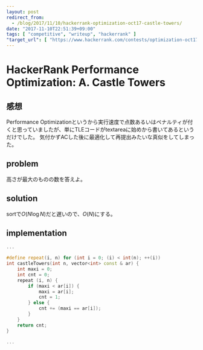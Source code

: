 ```yaml
---
layout: post
redirect_from:
  - /blog/2017/11/10/hackerrank-optimization-oct17-castle-towers/
date: "2017-11-10T22:51:39+09:00"
tags: [ "competitive", "writeup", "hackerrank" ]
"target_url": [ "https://www.hackerrank.com/contests/optimization-oct17/challenges/castle-towers" ]
---
```


# HackerRank Performance Optimization: A. Castle Towers

## 感想

Performance Optimizationというから実行速度で点数あるいはペナルティが付くと思っていましたが、単にTLEコードがtextareaに始めから書いてあるというだけでした。
気付かずACした後に最適化して再提出みたいな真似をしてしまった。

## problem

高さが最大のものの数を答えよ。

## solution

sortで$O(N \log N)$だと遅いので、$O(N)$にする。

## implementation

``` c++
...

#define repeat(i, n) for (int i = 0; (i) < int(n); ++(i))
int castleTowers(int n, vector<int> const & ar) {
    int maxi = 0;
    int cnt = 0;
    repeat (i, n) {
        if (maxi < ar[i]) {
            maxi = ar[i];
            cnt = 1;
        } else {
            cnt += (maxi == ar[i]);
        }
    }
    return cnt;
}

...
```
